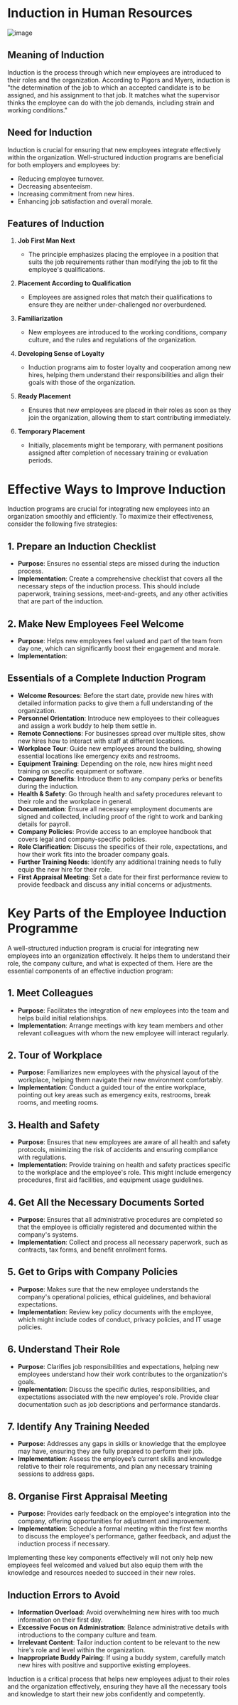 # Induction in Human Resources

![image](https://github.com/Collegehive/Aims_notes/assets/159722383/b8b9afe2-1dc6-4999-8f2a-2dbc1da543fa)

## Meaning of Induction

Induction is the process through which new employees are introduced to their roles and the organization. According to Pigors and Myers, induction is "the determination of the job to which an accepted candidate is to be assigned, and his assignment to that job. It matches what the supervisor thinks the employee can do with the job demands, including strain and working conditions."

## Need for Induction

Induction is crucial for ensuring that new employees integrate effectively within the organization. Well-structured induction programs are beneficial for both employers and employees by:

- Reducing employee turnover.
- Decreasing absenteeism.
- Increasing commitment from new hires.
- Enhancing job satisfaction and overall morale.

## Features of Induction

1. **Job First Man Next**
   - The principle emphasizes placing the employee in a position that suits the job requirements rather than modifying the job to fit the employee's qualifications.

2. **Placement According to Qualification**
   - Employees are assigned roles that match their qualifications to ensure they are neither under-challenged nor overburdened.

3. **Familiarization**
   - New employees are introduced to the working conditions, company culture, and the rules and regulations of the organization.

4. **Developing Sense of Loyalty**
   - Induction programs aim to foster loyalty and cooperation among new hires, helping them understand their responsibilities and align their goals with those of the organization.

5. **Ready Placement**
   - Ensures that new employees are placed in their roles as soon as they join the organization, allowing them to start contributing immediately.

6. **Temporary Placement**
   - Initially, placements might be temporary, with permanent positions assigned after completion of necessary training or evaluation periods.
# Effective Ways to Improve Induction

Induction programs are crucial for integrating new employees into an organization smoothly and efficiently. To maximize their effectiveness, consider the following five strategies:

## 1. Prepare an Induction Checklist

- **Purpose**: Ensures no essential steps are missed during the induction process.
- **Implementation**: Create a comprehensive checklist that covers all the necessary steps of the induction process. This should include paperwork, training sessions, meet-and-greets, and any other activities that are part of the induction.

## 2. Make New Employees Feel Welcome

- **Purpose**: Helps new employees feel valued and part of the team from day one, which can significantly boost their engagement and morale.
- **Implementation**:

## Essentials of a Complete Induction Program

- **Welcome Resources**: Before the start date, provide new hires with detailed information packs to give them a full understanding of the organization.
- **Personnel Orientation**: Introduce new employees to their colleagues and assign a work buddy to help them settle in.
- **Remote Connections**: For businesses spread over multiple sites, show new hires how to interact with staff at different locations.
- **Workplace Tour**: Guide new employees around the building, showing essential locations like emergency exits and restrooms.
- **Equipment Training**: Depending on the role, new hires might need training on specific equipment or software.
- **Company Benefits**: Introduce them to any company perks or benefits during the induction.
- **Health & Safety**: Go through health and safety procedures relevant to their role and the workplace in general.
- **Documentation**: Ensure all necessary employment documents are signed and collected, including proof of the right to work and banking details for payroll.
- **Company Policies**: Provide access to an employee handbook that covers legal and company-specific policies.
- **Role Clarification**: Discuss the specifics of their role, expectations, and how their work fits into the broader company goals.
- **Further Training Needs**: Identify any additional training needs to fully equip the new hire for their role.
- **First Appraisal Meeting**: Set a date for their first performance review to provide feedback and discuss any initial concerns or adjustments.
# Key Parts of the Employee Induction Programme

A well-structured induction program is crucial for integrating new employees into an organization effectively. It helps them to understand their role, the company culture, and what is expected of them. Here are the essential components of an effective induction program:

## 1. Meet Colleagues

- **Purpose**: Facilitates the integration of new employees into the team and helps build initial relationships.
- **Implementation**: Arrange meetings with key team members and other relevant colleagues with whom the new employee will interact regularly.

## 2. Tour of Workplace

- **Purpose**: Familiarizes new employees with the physical layout of the workplace, helping them navigate their new environment comfortably.
- **Implementation**: Conduct a guided tour of the entire workplace, pointing out key areas such as emergency exits, restrooms, break rooms, and meeting rooms.

## 3. Health and Safety

- **Purpose**: Ensures that new employees are aware of all health and safety protocols, minimizing the risk of accidents and ensuring compliance with regulations.
- **Implementation**: Provide training on health and safety practices specific to the workplace and the employee's role. This might include emergency procedures, first aid facilities, and equipment usage guidelines.

## 4. Get All the Necessary Documents Sorted

- **Purpose**: Ensures that all administrative procedures are completed so that the employee is officially registered and documented within the company's systems.
- **Implementation**: Collect and process all necessary paperwork, such as contracts, tax forms, and benefit enrollment forms.

## 5. Get to Grips with Company Policies

- **Purpose**: Makes sure that the new employee understands the company's operational policies, ethical guidelines, and behavioral expectations.
- **Implementation**: Review key policy documents with the employee, which might include codes of conduct, privacy policies, and IT usage policies.

## 6. Understand Their Role

- **Purpose**: Clarifies job responsibilities and expectations, helping new employees understand how their work contributes to the organization's goals.
- **Implementation**: Discuss the specific duties, responsibilities, and expectations associated with the new employee's role. Provide clear documentation such as job descriptions and performance standards.

## 7. Identify Any Training Needed

- **Purpose**: Addresses any gaps in skills or knowledge that the employee may have, ensuring they are fully prepared to perform their job.
- **Implementation**: Assess the employee’s current skills and knowledge relative to their role requirements, and plan any necessary training sessions to address gaps.

## 8. Organise First Appraisal Meeting

- **Purpose**: Provides early feedback on the employee's integration into the company, offering opportunities for adjustment and improvement.
- **Implementation**: Schedule a formal meeting within the first few months to discuss the employee's performance, gather feedback, and adjust the induction process if necessary.

Implementing these key components effectively will not only help new employees feel welcomed and valued but also equip them with the knowledge and resources needed to succeed in their new roles.

## Induction Errors to Avoid

- **Information Overload**: Avoid overwhelming new hires with too much information on their first day.
- **Excessive Focus on Administration**: Balance administrative details with introductions to the company culture and team.
- **Irrelevant Content**: Tailor induction content to be relevant to the new hire's role and level within the organization.
- **Inappropriate Buddy Pairing**: If using a buddy system, carefully match new hires with positive and supportive existing employees.

Induction is a critical process that helps new employees adjust to their roles and the organization effectively, ensuring they have all the necessary tools and knowledge to start their new jobs confidently and competently.
